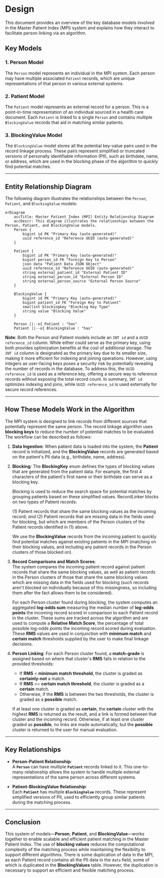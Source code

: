# Design

This document provides an overview of the key database models involved in the Master Patient Index (MPI) system and explains how they interact to facilitate person linking via an algorithm.

## Key Models

### 1. **Person Model**

The `Person` model represents an individual in the MPI system. Each person may have multiple associated `Patient` records, which are unique representations of that person in various external systems.

### 2. **Patient Model**

The `Patient` model represents an external record for a person.  This is a point-in-time representation of an individual sourced in a health care document. Each `Patient` is linked to a single `Person` and contains multiple `BlockingValue` records that aid in matching similar patients.

### 3. **BlockingValue Model**

The `BlockingValue` model stores all the potential key-value pairs used in the record linkage process. These pairs represent simplified or truncated versions of personally identifiable information (PII), such as birthdate, name, or address, which are used in the blocking phase of the algorithm to quickly find potential matches.

---

## Entity Relationship Diagram

The following diagram illustrates the relationships between the `Person`, `Patient`, and `BlockingValue` models:

```mermaid
erDiagram
    accTitle: Master Patient Index (MPI) Entity Relationship Diagram
    accDescr: This diagram illustrates the relationships between the Person, Patient, and BlockingValue models.
    Person {
        bigint id PK "Primary Key (auto-generated)"
        uuid reference_id "Reference UUID (auto-generated)"
    }

    Patient {
        bigint id PK "Primary Key (auto-generated)"
        bigint person_id FK "Foreign Key to Person"
        json data "Patient Data JSON Object"
        uuid reference_id "Reference UUID (auto-generated)"
        string external_patient_id "External Patient ID"
        string external_person_id "External Person ID"
        string external_person_source "External Person Source"
    }

    BlockingValue {
        bigint id PK "Primary Key (auto-generated)"
        bigint patient_id FK "Foreign Key to Patient"
        smallint blockingkey "Blocking Key Type"
        string value "Blocking Value"
    }

    Person ||--o{ Patient : "has"
    Patient ||--o{ BlockingValue : "has"
```

**Note**: Both the Person and Patient models include an `INT id` and a `UUID reference_id`
column. While either could serve as the primary key, using both provides optimization
benefits at the  cost of additional storage.
The `INT id` column is designated as the primary key due to its smaller size, making it
more efficient for indexing and joining operations. However, using integers as user-facing
keys poses a security risk by potentially revealing the number of records in the database.
To address this, the `UUID reference_id` is used as a reference key, offering a secure way
to reference records without exposing the total record count.
In summary, `INT id` optimizes indexing and joins, while `UUID reference_id` is used
externally for secure record references.

---

## How These Models Work in the Algorithm

The MPI system is designed to link records from different sources that potentially represent the same person. The record linkage algorithm uses **blocking keys** to reduce the number of potential matches to be evaluated. The workflow can be described as follows:

1. **Data Ingestion**:
   When patient data is loaded into the system, the **Patient** record is initialized, and the **BlockingValue** records are generated based on the patient's PII data (e.g., birthdate, name, address).
   
2. **Blocking**:
   The **BlockingKey** enum defines the types of blocking values that are generated from the patient data. For example, the first 4 characters of the patient's first name or their birthdate can serve as a blocking key.
   
   Blocking is used to reduce the search space for potential matches by grouping patients based on these simplified values. RecordLinker blocks on two types of Patient records:
   
   (1) Patient records that share the same blocking values as the incoming record; _and_
   (2) Patient records that are missing data in the fields used for blocking, but which are members of the Person clusters of the Patient records identified in (1) above.

   We use the **BlockingValue** records from the incoming patient to quickly find potential matches against existing patients in the MPI (matching on their blocking values, and including any patient records in the Person clusters of those blocked on).

3. **Record Comparisons and Match Scores**:  
   The system compares the incoming patient record against patient records that share the same blocking values, as well as patient records in the Person clusters of those that share the same blocking values which are missing data in the fields used for blocking (such records aren't blocked on individually because of this missingness, so including them after the fact allows them to be considered).

   For each Person cluster found during blocking, the system computes an aggregated **log-odds sum** measuring the median number of **log-odds points** the incoming record scored in comparison to each Patient record in the cluster. These sums are tracked across the algorithm and are used to compute a **Relative Match Score**, the percentage of total possible log-odds points the incoming record scored during evaluation. These **RMS** values are used in conjunction with **minimum match** and **certain match** thresholds supplied by the user to make final linkage decisions.

4. **Person Linking**:
   For each Person cluster found, a **match-grade** is assigned based on where that cluster's **RMS** falls in relation to the provided thresholds:

   - If **RMS** < **minimum match threshold**, the cluster is graded as **certainly-not** a match.
   - If **RMS** >= **certain match threshold**, the cluster is graded as a **certain** match.
   - Otherwise, if the **RMS** is between the two thresholds, the cluster is graded as a **possible** match.

   If at least one cluster is graded as **certain**, the **certain** cluster with the highest **RMS** is returned as the result, and a link is formed between that cluster and the incoming record. Otherwise, if at least one cluster graded as **possible**, no links are made automatically, but the **possible** cluster is returned to the user for manual evaluation.

---

## Key Relationships

- **Person-Patient Relationship**:  
  A **`Person`** can have multiple **`Patient`** records linked to it. This one-to-many relationship allows the system to handle multiple external representations of the same person across different systems.

- **Patient-BlockingValue Relationship**:  
  Each **`Patient`** has multiple **`BlockingValue`** records. These represent simplified versions of PII, used to efficiently group similar patients during the matching process.

---

## Conclusion

This system of models—**Person**, **Patient**, and **BlockingValue**—works together to enable scalable and efficient patient matching in the Master Patient Index. The use of **blocking values** reduces the computational complexity of the matching process while maintaining the flexibility to support different algorithms.  There is some duplication of data in the MPI, as each Patient record contains all the PII data in the `data` field, some of which is duplicated in the **BlockingValues** table.  However, the duplication is necessary to support an efficient and flexible matching process.
